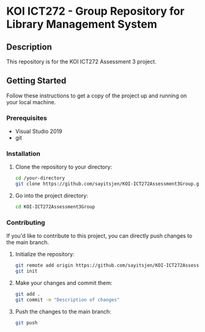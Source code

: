 # KOI ICT272 - Group Repository for Library Management System

## Description

This repository is for the KOI ICT272 Assessment 3 project.

## Getting Started

Follow these instructions to get a copy of the project up and running on your local machine.

### Prerequisites

- Visual Studio 2019
- git

### Installation

1. Clone the repository to your directory:

    ```bash
    cd /your-directory
    git clone https://github.com/sayitsjen/KOI-ICT272Assessment3Group.git
    ```

2. Go into the project directory:

    ```bash
    cd KOI-ICT272Assessment3Group
    ```


### Contributing

If you'd like to contribute to this project, you can directly push changes to the main branch.

1. Initialize the repository:

    ```bash
    git remote add origin https://github.com/sayitsjen/KOI-ICT272Assessment3Group.git
    git init
    ```

2. Make your changes and commit them:

    ```bash
    git add .
    git commit -m "Description of changes"
    ```

3. Push the changes to the main branch:

    ```bash
    git push
    ```



